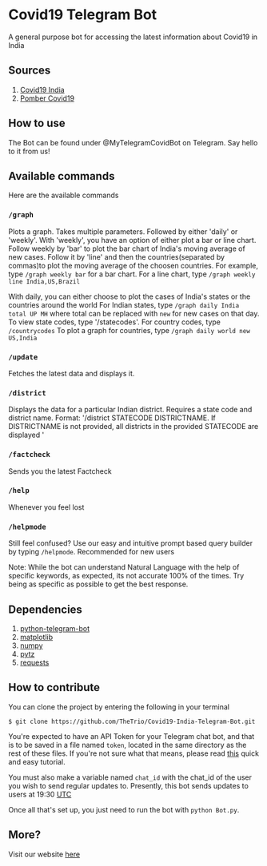 # Covid19 Telegram Bot
 A general purpose bot for accessing the latest information about Covid19 in India
 
 ## Sources
 
1. [Covid19 India](https://github.com/covid19india/api)
2. [Pomber Covid19](https://github.com/pomber/covid19)
 
 ## How to use
 
 The Bot can be found under @MyTelegramCovidBot on Telegram. Say hello to it from us!

## Available commands 

Here are the available commands

### `/graph` 

Plots a graph. Takes multiple parameters. Followed by either 'daily' or 'weekly'. With 'weekly', you have an option of either plot a bar or line chart. Follow weekly by 'bar' to plot the bar chart of India's moving average of new cases. 
Follow it by 'line' and then the countries(separated by commas)to plot the moving average of the choosen countries. For example, type `/graph weekly bar` for a bar chart. For a line chart, type `/graph weekly line India,US,Brazil`

With daily, you can either choose to plot the cases of India's states or the countries around the world For Indian states, type `/graph daily India total UP MH` where total can be replaced with `new` for new cases on that day. To view state codes, type '/statecodes'. For country codes, type `/countrycodes` To plot a graph for countries, type `/graph daily world new US,India`

### `/update` 

Fetches the latest data and displays it.

### `/district`

Displays the data for a particular Indian district. Requires a state code and district name. Format: '/district STATECODE DISTRICTNAME. If DISTRICTNAME is not provided, all districts in the provided STATECODE are displayed '

### `/factcheck` 

Sends you the latest Factcheck

### `/help` 

Whenever you feel lost

### `/helpmode`

Still feel confused? Use our easy and intuitive prompt based query builder by typing `/helpmode`. Recommended for new users

Note: While the bot can understand Natural Language with the help of specific keywords, as expected, its not accurate 100% of the times. Try being as specific as possible to get the best response.

## Dependencies

1. [python-telegram-bot](https://python-telegram-bot.org/)
2. [matplotlib](https://matplotlib.org/)
3. [numpy](https://numpy.org/)
4. [pytz](https://pypi.org/project/pytz/)
5. [requests](https://requests.readthedocs.io/en/master/)

 ## How to contribute
 
 You can clone the project by entering the following in your terminal
 
 ```
 $ git clone https://github.com/TheTrio/Covid19-India-Telegram-Bot.git
 ```

You're expected to have an API Token for your Telegram chat bot, and that is to be saved in a file named `token`, located in the same directory as the rest of these files. If you're not sure what that means, please read [this](https://www.siteguarding.com/en/how-to-get-telegram-bot-api-token) quick and easy tutorial.

You must also make a variable named `chat_id` with the chat_id of the user you wish to send regular updates to. Presently, this bot sends updates to users at 19:30 [UTC](time.is/utc)

Once all that's set up, you just need to run the bot with `python Bot.py`. 

## More?

Visit our website [here](https://thetrio.github.io/Covid19-India-Telegram-Bot/)
